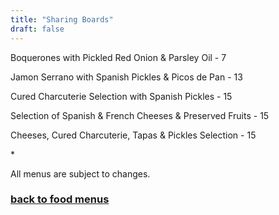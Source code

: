 ```yaml
---
title: "Sharing Boards"
draft: false
---
```

<!-- Sharing Boards tile -->
<div class="tile food-menu-tile">
  <p>Boquerones with Pickled Red Onion & Parsley Oil - 7</p>
  <p>Jamon Serrano with Spanish Pickles & Picos de Pan - 13</p>
  <p>Cured Charcuterie Selection with Spanish Pickles - 15</p>
  <p>Selection of Spanish & French Cheeses & Preserved Fruits - 15</p>
  <p>Cheeses, Cured Charcuterie, Tapas & Pickles Selection - 15</p>
  <p>*</p>
  <p>All menus are subject to changes.</p>
  <a href="/food-menus"><h3>back to food menus</h3></a>
</div>
